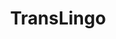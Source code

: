 ---
layout: default
title: 'TransLingo'
authors: <strong>Wen-Han Hsieh</strong>, Jerry Chang, Vivian Dai, Tommy Chen, Christine Huang, Kodo Lin

info: '
Google Hardware Product Sprint, 2023</font><br>
Description:
    <ul>
        <li>Transparent display-based AI-powered virtual translation system</li>
        <li>MediaPipe-based dynamic hand gesture tracking, real-time, contactless screen control</li>
    </ul>'
year: 2023.8
pdf: ''
code: 'https://github.com/Wen-HanHsieh/2023Google_HPS'
project_page: 'https://docs.google.com/presentation/d/1-DkeLswhs8TdZYXlTUXyalhR_zhDlKQaDQLBFgnK3Lk/edit?usp=sharing'
image: assets/img/hps_demo.jpg
youtube: ''
official_link: ''

---